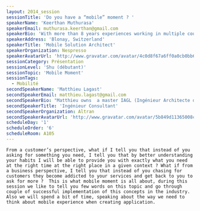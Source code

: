 ```yaml
---
layout: 2014_session
sessionTitle: 'Do you have a “mobile” moment ? '
speakerName: 'Keerthan Muthurasa'
speakerEmail: muthurasa.keerthan@gmail.com
speakerBio: 'With more than 8 years experiences working in multiple countries and most of the time in multicultural teams distributed across the globe, Keerthan has experience working with very complex projects. Recently, he has been busy working for the Human Brain Project at EPFL, Lausanne in Switzerland as a Technical Team Lead managing an offshore team of around 20 people in order to develop a worldwide collaborative platform to build what we call the "HBP consortium". This consortium gathers the world leading neuroscientists to take part to the most amazing and complex project ever: understanding the human brain ! In early 2012, Keerthan was hired by Nestle Nespresso as a solution architect to design the global integration landscape for the worldwide eCommerce mobile applications and lead the different teams until the delivery by supporting them with technical solution and insuring efficient cross team coordination. Since 2013, he is contributing to a major IT landscape transformation program leading several distributed teams in Europe in order to deliver the future Nespresso''s backbone. '
speakerAddress: 'Blonay, Switzerland'
speakerTitle: 'Mobile Solution Architect'
speakerOrganization: Nespresso
speakerAvatarUrl: 'http://www.gravatar.com/avatar/4c0d8f67a6ff0a0cb0bb6ea0a6f8c556?size=200&default=mm'
sessionCategory: Présentation
sessionLevel: 'Shu (débutant)'
sessionTopic: 'Mobile Moment'
sessionTags:
  - Mobilité
secondSpeakerName: 'Matthieu Lagast'
secondSpeakerEmail: matthieu.lagast@gmail.com
secondSpeakerBio: "Matthieu owns  a master IAGL (Ingénieur Architecte des Grands Logiciels) and he is working for  more than 4 years in the mobile area. With hands on experience with the design of global mobile solution for big IS,  he has plenty of expertise on native application development (both IOS and Android). Lately, he’ve been busy working with some of the bigest aeronautic company. He is currently in charge of the global solution design for the worldwide eCommerce native application at Nespresso.\n"
secondSpeakerTitle: 'Ingénieur Consultant'
secondSpeakerOrganization: Altran
secondSpeakerAvatarUrl: 'http://www.gravatar.com/avatar/5b849d11365008cc1bb94c79eeefeac1?size=200&default=mm'
scheduleDay: '1'
scheduleOrder: '6'
scheduleRoom: A105
---
```


	From a customer’s perspective, what if I tell you that instead of you asking for something you need, I tell you that by better understanding your habits I will be able to provide you with exactly what you need at the right time at the right place in a given context ? What if from a business perspective, I tell you that instead of you chasing for customers they become addicted to your services and get back to you to ask for more ?  This is what mobile moment is all about, during this session we like to tell you few words on this topic and go through couple of successful implementation of this concepts in the industry. Also we will spend a bit of time, speaking about the way we need to think about mobile experience when creating application.

